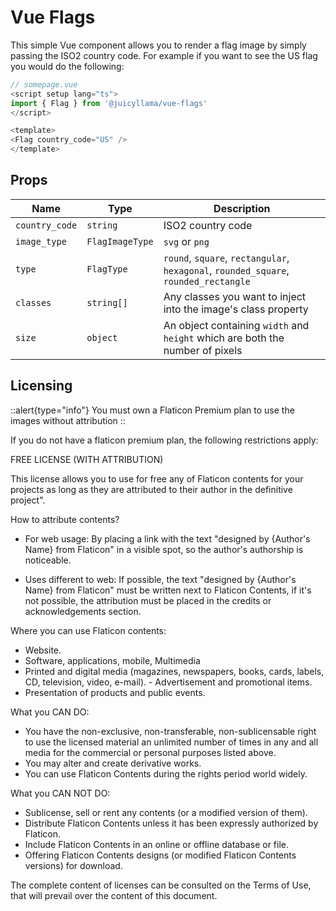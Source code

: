 # Vue Flags

This simple Vue component allows you to render a flag image by simply passing the ISO2 country code. For example if you want to see the US flag you would do the following:

```typescript
// somepage.vue
<script setup lang="ts">
import { Flag } from '@juicyllama/vue-flags'
</script>

<template>
<Flag country_code="US" />
</template>
```

## Props

|Name|Type|Description|
|---|---|------|
|`country_code`|`string`|ISO2 country code|
|`image_type`|`FlagImageType`|`svg` or `png`|
|`type`|`FlagType`|`round`, `square`, `rectangular`, `hexagonal`, `rounded_square`, `rounded_rectangle`|
|`classes`|`string[]`|Any classes you want to inject into the image's class property|
|`size`|`object`|An object containing `width` and `height` which are both the number of pixels|

## Licensing

::alert{type="info"}
You must own a Flaticon Premium plan to use the images without attribution
::

If you do not have a flaticon premium plan, the following restrictions apply:

FREE LICENSE (WITH ATTRIBUTION)

This license allows you to use for free any of Flaticon contents for your projects as long as they are attributed to their author in the definitive project".

How to attribute contents?

- For web usage: By placing a link with the text "designed by {Author's Name} from Flaticon" in a visible spot, so the author's authorship is noticeable.

- Uses different to web: If possible, the text "designed by {Author's Name} from Flaticon" must be written next to Flaticon Contents, if it's not possible, the attribution must be placed in the credits or acknowledgements section.

Where you can use Flaticon contents:

- Website.
- Software, applications, mobile, Multimedia
- Printed and digital media (magazines, newspapers, books, cards, labels, CD, television, video, e-mail). - Advertisement and promotional items.
- Presentation of products and public events.

What you CAN DO:

- You have the non-exclusive, non-transferable, non-sublicensable right to use the licensed material an unlimited number of times in any and all media for the commercial or personal purposes listed above.
- You may alter and create derivative works.
- You can use Flaticon Contents during the rights period world widely.

What you CAN NOT DO:
- Sublicense, sell or rent any contents (or a modified version of them).
- Distribute Flaticon Contents unless it has been expressly authorized by Flaticon.
- Include Flaticon Contents in an online or offline database or file.
- Offering Flaticon Contents designs (or modified Flaticon Contents versions) for download.

The complete content of licenses can be consulted on the Terms of Use, that will prevail over the content of this document.